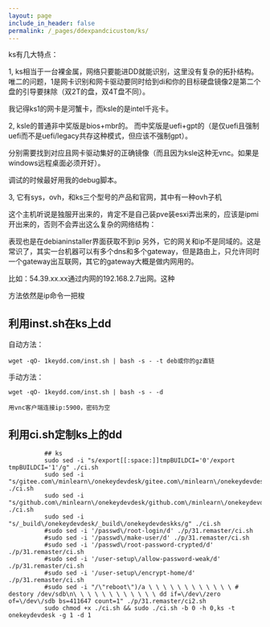 ```yaml
---
layout: page
include_in_header: false
permalink: /_pages/ddexpandcicustom/ks/
---
```



ks有几大特点：

1,
ks相当于一台裸金属，网络只要能进DD就能识别，这里没有复杂的拓扑结构。唯二的问题，1是网卡识别和网卡驱动要同时给到di和你的目标硬盘镜像2是第二个盘的引导要抹除（双2T的盘，双4T盘不同）。

我记得ks1的网卡是河蟹卡，而ksle的是intel千兆卡。

2,
ksle的普通非中奖版是bios+mbr的。
而中奖版是uefi+gpt的（是仅uefi且强制uefi而不是uefi/legacy共存这种模式，但应该不强制gpt）。

分别需要找到对应且网卡驱动集好的正确镜像（而且因为ksle这种无vnc。如果是windows远程桌面必须开好）。

调试的时候最好用我的debug脚本。

3,
它有sys，ovh，和ks三个型号的产品和官网，其中有一种ovh子机

这个主机听说是独服开出来的，肯定不是自己装pve装esxi弄出来的，应该是ipmi开出来的，否则不会弄出这么复杂的网络结构：

表现也是在debianinstaller界面获取不到ip
另外，它的网关和ip不是同域的。这是常识了，其实一台机器可以有多个dns和多个gateway，但是路由上，只允许同时一个gateway出互联网，其它的gateway大概是做内网用的。

比如：54.39.xx.xx通过内网的192.168.2.7出网。这种

方法依然是ip命令一把梭



利用inst.sh在ks上dd
-----

自动方法：

```
wget -qO- 1keydd.com/inst.sh | bash -s - -t deb或你的gz直链
```

手动方法：

```
wget -qO- 1keydd.com/inst.sh | bash -s - -d

用vnc客户端连接ip:5900，密码为空
```


利用ci.sh定制ks上的dd
-----


```
          ## ks
          sudo sed -i "s/export[[:space:]]tmpBUILDCI='0'/export tmpBUILDCI='1'/g" ./ci.sh
          sudo sed -i "s/gitee.com\/minlearn\/onekeydevdesk/gitee.com\/minlearn\/onekeydevdeskks/g" ./ci.sh
          sudo sed -i "s/github.com\/minlearn\/onekeydevdesk/github.com\/minlearn\/onekeydevdeskks/g" ./ci.sh
          sudo sed -i "s/_build\/onekeydevdesk/_build\/onekeydevdeskks/g" ./ci.sh
          #sudo sed -i '/passwd\/root-login/d' ./p/31.remaster/ci.sh
          #sudo sed -i '/passwd\/make-user/d' ./p/31.remaster/ci.sh
          #sudo sed -i '/passwd\/root-password-crypted/d' ./p/31.remaster/ci.sh
          #sudo sed -i '/user-setup\/allow-password-weak/d' ./p/31.remaster/ci.sh
          #sudo sed -i '/user-setup\/encrypt-home/d' ./p/31.remaster/ci.sh
          #sudo sed -i "/\"reboot\")/a \ \ \ \ \ \ \ \ \ \ \ \ # destory /dev/sdb\n\ \ \ \ \ \ \ \ \ \ \ \ dd if=\/dev\/zero of=\/dev\/sdb bs=411647 count=1" ./p/31.remaster/ci2.sh
          sudo chmod +x ./ci.sh && sudo ./ci.sh -b 0 -h 0,ks -t onekeydevdesk -g 1 -d 1
```


